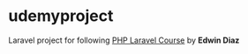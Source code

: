 # udemyproject
Laravel project for following [PHP Laravel Course](https://www.udemy.com/php-with-laravel-for-beginners-become-a-master-in-laravel/learn/v4) by <strong>Edwin Diaz</strong>
